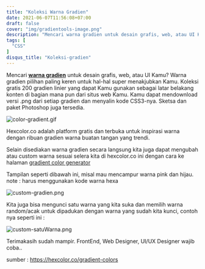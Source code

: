 ```yaml
---
title: "Koleksi Warna Gradien"
date: 2021-06-07T11:56:08+07:00
draft: false
cover: "img/gradientools-image.png"
description: "Mencari warna gradien untuk desain grafis, web, atau UI Kamu? Warna gradien pilihan paling keren untuk hal-hal super menakjubkan Kamu. Koleksi gratis 200 gradien linier yang dapat Kamu gunakan sebagai latar belakang konten di bagian mana pun dari situs web Kamu. Kamu dapat mendownload versi .png dari setiap gradien dan..."
tags: [
  "CSS"
]
disqus_title: "Koleksi-gradien"
---
```

Mencari **[warna gradien](https://hexcolor.co/gradient-colors)** untuk desain grafis, web, atau UI Kamu? Warna gradien pilihan paling keren untuk hal-hal super menakjubkan Kamu. Koleksi gratis 200 gradien linier yang dapat Kamu gunakan sebagai latar belakang konten di bagian mana pun dari situs web Kamu. Kamu dapat mendownload versi .png dari setiap gradien dan menyalin kode CSS3-nya. Sketsa dan paket Photoshop juga tersedia.

![color-gradient.gif](https://storage.googleapis.com/kotakode-prod-public/images/a986870a-dede-4752-9b7c-fbc064081912-color-gradient.gif)

Hexcolor.co adalah platform gratis dan terbuka untuk inspirasi warna dengan ribuan gradien warna buatan tangan yang trendi.

Selain disediakan warna gradien secara langsung kita juga dapat mengubah atau custom warna sesuai selera kita di hexcolor.co ini dengan cara ke halaman [gradient color generator](https://hexcolor.co/gradient-generator)

Tampilan seperti dibawah ini, misal mau mencampur warna pink dan hijau.
note : harus menggunakan kode warna hexa

![custom-gradien.png](https://storage.googleapis.com/kotakode-prod-public/images/ddbab70a-2ca2-4154-a913-49abf2fc8899-image.png)

Kita juga bisa mengunci satu warna yang kita suka dan memilih warna random/acak untuk dipadukan dengan warna yang sudah kita kunci, contoh nya seperti ini :

![custom-satuWarna.png](https://storage.googleapis.com/kotakode-prod-public/images/01e24a68-61fc-44e0-8e61-5fbc8b0a53a1-image.png)

Terimakasih sudah mampir. FrontEnd, Web Designer, UI/UX Designer wajib coba.. 

sumber : https://hexcolor.co/gradient-colors
